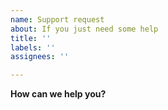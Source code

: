 ```yaml
---
name: Support request
about: If you just need some help
title: ''
labels: ''
assignees: ''

---
```

**How can we help you?**
